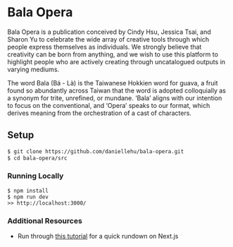 # Bala Opera
Bala Opera is a publication conceived by Cindy Hsu, Jessica Tsai, and Sharon Yu to celebrate the wide array of creative tools through which people express themselves as individuals. We strongly believe that creativity can be born from anything, and we wish to use this platform to highlight people who are actively creating through uncatalogued outputs in varying mediums. 

The word Bala (Bá - Là) is the Taiwanese Hokkien word for guava, a fruit found so abundantly across Taiwan that the word is adopted colloquially as a synonym for trite, unrefined, or mundane. ‘Bala’ aligns with our intention to focus on the conventional, and ‘Opera’ speaks to our format, which derives meaning from the orchestration of a cast of characters. 

## Setup
```bash
$ git clone https://github.com/daniellehu/bala-opera.git
$ cd bala-opera/src
```

### Running Locally
```
$ npm install
$ npm run dev
>> http://localhost:3000/
```

### Additional Resources
- Run through [this tutorial](https://nextjs.org/learn/basics/create-nextjs-app) for a quick rundown on Next.js